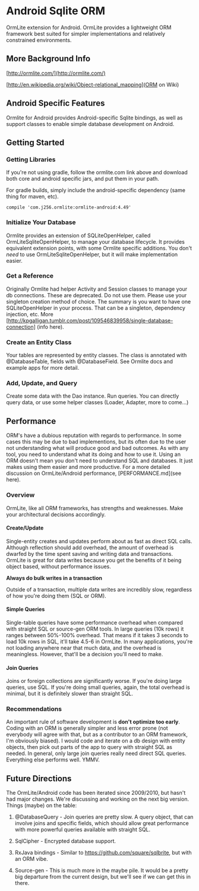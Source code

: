 # Android Sqlite ORM

OrmLite extension for Android.  OrmLite provides a lightweight ORM framework best suited for simpler
implementations and relatively constrained environments.

## More Background Info

[http://ormlite.com/](http://ormlite.com/)

[http://en.wikipedia.org/wiki/Object-relational_mapping](ORM on Wiki)

## Android Specific Features

Ormlite for Android provides Android-specific Sqlite bindings, as well as support classes
to enable simple database development on Android.

## Getting Started

### Getting Libraries

If you're not using gradle, follow the ormlite.com link above and download both core and
android specific jars, and put them in your path.

For gradle builds, simply include the android-specific dependency (same thing for maven, etc).

```
compile 'com.j256.ormlite:ormlite-android:4.49'
```

### Initialize Your Database

Ormlite provides an extension of SQLiteOpenHelper, called OrmLiteSqliteOpenHelper, to manage your
database lifecycle.  It provides equivalent extension points, with some Ormlite specific additions.  You don't *need*
to use OrmLiteSqliteOpenHelper, but it will make implementation easier.

### Get a Reference

Originally Ormlite had helper Activity and Session classes to manage your db connections.  These are deprecated.  Do not
use them.  Please use your singleton creation method of choice.  The summary is you want to have one SQLiteOpenHelper in your process.  That
can be a singleton, dependency injection, etc.  More [http://kpgalligan.tumblr.com/post/109546839958/single-database-connection] (info here).

### Create an Entity Class

Your tables are represented by entity classes.  The class is annotated with @DatabaseTable, fields with @DatabaseField.
See Ormlite docs and example apps for more detail.

### Add, Update, and Query

Create some data with the Dao instance.  Run queries.  You can directly query data, or use some helper classes (Loader, Adapter, more to come...)

## Performance

ORM's have a dubious reputation with regards to performance.  In some cases this may be due to bad implementions, but its
  often due to the user not understanding what will produce good and bad outcomes.  As with any tool, you need to understand
  what its doing and how to use it.  Using an ORM doesn't mean you don't need to understand SQL and databases.  It just makes
  using them easier and more productive.  For a more detailed discussion on OrmLite/Android performance, [PERFORMANCE.md](see here).

### Overview

OrmLite, like all ORM frameworks, has strengths and weaknesses.  Make your architectural decisions accordingly.

#### Create/Update

Single-entity creates and updates perform about as fast as direct SQL calls.  Although reflection should add overhead, the
amount of overhead is dwarfed by the time spent saving and writing data and transactions.  OrmLite is great for data writes
because you get the benefits of it being object based, without performance issues.

**Always do bulk writes in a transaction**

Outside of a transaction, multiple data writes are incredibly slow, regardless of how you're doing them (SQL or ORM).

#### Simple Queries

Single-table queries have some performance overhead when compared with straight SQL or source-gen ORM tools.  In large
queries (10k rows) it ranges between 50%-100% overhead.  That means if it takes 3 seconds to load 10k rows in SQL, it'll
take 4.5-6 in OrmLite.  In many applications, you're not loading anywhere near that much data, and the overhead is meaningless.
However, that'll be a decision you'll need to make.

#### Join Queries

Joins or foreign collections are significantly worse.  If you're doing large queries, use SQL.  If you're doing small queries,
again, the total overhead is minimal, but it is definitely slower than straight SQL.

### Recommendations

An important rule of software development is **don't optimize too early**.  Coding with an ORM is generally simpler and less
error prone (not everybody will agree with that, but as a contributor to an ORM framework, I'm obviously biased).  I would
code and iterate on a db design with entity objects, then pick out parts of the app to query with straight SQL as needed.  In
general, only large join queries really need direct SQL queries.  Everything else performs well.  YMMV.

## Future Directions

The OrmLite/Android code has been iterated since 2009/2010, but hasn't had major changes.  We're discussing and working
on the next big version.  Things (maybe) on the table:

1) @DatabaseQuery - Join queries are pretty slow.  A query object, that can involve joins and specific fields, which
should allow great performance with more powerful queries available with straight SQL.

2) SqlCipher - Encrypted database support.

3) RxJava bindings - Similar to https://github.com/square/sqlbrite, but with an ORM vibe.

4) Source-gen - This is much more in the maybe pile.  It would be a pretty big departure from the current design, but we'll 
see if we can get this in there.

